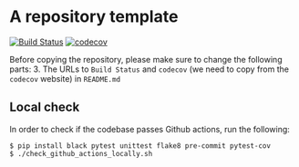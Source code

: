 # A repository template

[![Build Status](https://github.com/nabenabe0928/empirical-attainment-func/workflows/Functionality%20test/badge.svg?branch=main)](https://github.com/nabenabe0928/empirical-attainment-func)
[![codecov](https://codecov.io/gh/nabenabe0928/repo-template/branch/main/graph/badge.svg?token=FQWPWEJSWE)](https://codecov.io/gh/nabenabe0928/empirical-attainment-func)

Before copying the repository, please make sure to change the following parts:
3. The URLs to `Build Status` and `codecov` (we need to copy from the `codecov` website) in `README.md`

## Local check

In order to check if the codebase passes Github actions, run the following:

```shell
$ pip install black pytest unittest flake8 pre-commit pytest-cov
$ ./check_github_actions_locally.sh
```
